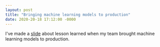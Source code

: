 ```yaml
---
layout: post
title: "Bringing machine learning models to production"
date: 2020-20-18 17:12:00 -0000
---
```

I've made a [slide](dpranantha.github.io/presentation/index.html) about lesson learned when my team brought machine learning models to production.
